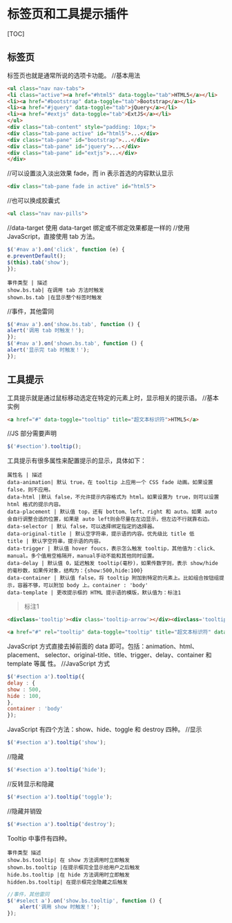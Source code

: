 # 标签页和工具提示插件
[TOC]

## 标签页
标签页也就是通常所说的选项卡功能。
//基本用法
```html
<ul class="nav nav-tabs">
<li class="active"><a href="#html5" data-toggle="tab">HTML5</a></li>
<li><a href="#bootstrap" data-toggle="tab">Bootstrap</a></li>
<li><a href="#jquery" data-toggle="tab">jQuery</a></li>
<li><a href="#extjs" data-toggle="tab">ExtJS</a></li>
</ul>
<div class="tab-content" style="padding: 10px;">
<div class="tab-pane active" id="html5">...</div>
<div class="tab-pane" id="bootstrap">...</div>
<div class="tab-pane" id="jquery">...</div>
<div class="tab-pane" id="extjs">...</div>
</div>
```
//可以设置淡入淡出效果 fade，而 in 表示首选的内容默认显示
```html
<div class="tab-pane fade in active" id="html5">
```
//也可以换成胶囊式
```html
<ul class="nav nav-pills">
```
//data-target
使用 data-target 绑定或不绑定效果都是一样的
//使用 JavaScript，直接使用 tab 方法。
```javascript
$('#nav a').on('click', function (e) {
e.preventDefault();
$(this).tab('show');
});
```

```table
事件类型 | 描述
show.bs.tab| 在调用 tab 方法时触发
shown.bs.tab |在显示整个标签时触发
```
//事件，其他雷同
```javascript
$('#nav a').on('show.bs.tab', function () {
alert('调用 tab 时触发！');
});
$('#nav a').on('shown.bs.tab', function () {
alert('显示完 tab 时触发！');
});
```

## 工具提示
工具提示就是通过鼠标移动选定在特定的元素上时，显示相关的提示语。
//基本实例
```html
<a href="#" data-toggle="tooltip" title="超文本标识符">HTML5</a>
```
//JS 部分需要声明
```javascript
$('#section').tooltip();
```
工具提示有很多属性来配置提示的显示，具体如下：
```table
属性名 | 描述
data-animation| 默认 true，在 tooltip 上应用一个 CSS fade 动画。如果设置 false，则不应用。
data-html |默认 false，不允许提示内容格式为 html。如果设置为 true，则可以设置 html 格式的提示内容。
data-placement | 默认值 top，还有 bottom、left、right 和 auto。如果 auto 会自行调整合适的位置，如果是 auto left则会尽量在左边显示，但左边不行就靠右边。
data-selector | 默认 false，可以选择绑定指定的选择器。
data-original-title | 默认空字符串，提示语的内容。优先级比 title 低
title | 默认字空符串，提示语的内容。
data-trigger | 默认值 hover foucs，表示怎么触发 tooltip，其他值为：click、manual。多个值用空格隔开，manual手动不能和其他同时设置。
data-delay | 默认值 0，延迟触发 tooltip(毫秒)，如果传数字则，表示 show/hide 的毫秒数，如果传对象，结构为：{show:500,hide:100}
data-container | 默认值 false，将 tooltip 附加到特定的元素上。比如组合按钮组提示，容器不够，可以附加 body 上。container : 'body'
data-template | 更改提示框的 HTML 提示语的模版，默认值为：标注1
```
> 标注1


```html
<divclass='tooltip'><div class='tooltip-arrow'></div><divclass='tooltip-inner'></div></div>
```
```html
<a href="#" rel="tooltip" data-toggle="tooltip" title="超文本标识符" data-animation="false" data-html="true" data-placement="auto" data-selector="a[rel=tooltip]" data-trigger="click" data-delay="500" data-template="<b>123<b>">HTML5</a>
```
JavaScript 方式直接去掉前面的 data 即可。包括：animation、html、placement、
selector、original-title、title、trigger、delay、container 和 template 等属
性。
//JavaScript 方式
```javascript
$('#section a').tooltip({
delay : {
show : 500,
hide : 100,
},
container : 'body'
});
```
JavaScript 有四个方法：show、hide、toggle 和 destroy 四种。
//显示
```javascript
$('#section a').tooltip('show');
```
//隐藏
```javascript
$('#section a').tooltip('hide');
```
//反转显示和隐藏
```javascript
$('#section a').tooltip('toggle');
```
//隐藏并销毁
```javascript
$('#section a').tooltip('destroy');
```
Tooltip 中事件有四种。
```table
事件类型 描述
show.bs.tooltip| 在 show 方法调用时立即触发
shown.bs.tooltip |在提示框完全显示给用户之后触发
hide.bs.tooltip |在 hide 方法调用时立即触发
hidden.bs.tooltip| 在提示框完全隐藏之后触发
```
```javascript
//事件，其他雷同
$('#select a').on('show.bs.tooltip', function () {
    alert('调用 show 时触发！');
});
```


